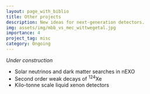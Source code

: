 ```yaml
---
layout: page_with_biblio
title: Other projects
description: New ideas for next-generation detectors.
img: assets/img/mbb_vs_mec_wittwegetal.jpg
importance: 4
project_tag: misc
category: Ongoing
---
```


<i>Under construction</i>

<ul>
    <li>Solar neutrinos and dark matter searches in nEXO</li>
    <li>Second order weak decays of <sup>124</sup>Xe</li>
    <li>Kilo-tonne scale liquid xenon detectors</li>
</ul>
